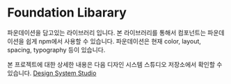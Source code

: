 # Foundation Libarary
파운데이션을 담고있는 라이브러리 입니다. 본 라이브러리를 통해서 컴포넌트는 파운데이션을 쉽게 npm에서 사용할 수 있습니다. 파운데이션은 현재 color, layout, spacing, typography 등이 있습니다.

본 프로젝트에 대한 상세한 내용은 다음 디자인 시스템 스튜디오 저장소에서 확인할 수 있습니다.
[Design System Studio](https://github.com/team-auspicious/B_Design_System_Studio)
